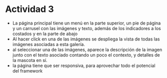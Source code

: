 # Actividad 3

- La página principal tiene un menú en la parte superior, un pie de página y un carrusel con las imágenes y texto, además de los indicadores a los costados y en la parte de abajo
- Al hacer click en una de las imágenes se despliega la vista de todas las imágenes asociadas a esta galería.
- al seleccionar una de las imágenes, aparece la descripción de la imagen junto con el texto asociado contando un poco el contexto, y detalles de la mascota en sí.
- la página tiene que ser responsiva, para aprovechar todo el potencial del framework
